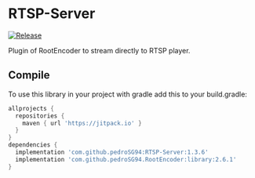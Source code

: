 # RTSP-Server

[![Release](https://jitpack.io/v/pengxiao18/RTSP-Server.svg)](https://github.com/pengxiao18/RTSP-Server)

Plugin of RootEncoder to stream directly to RTSP player.

## Compile

To use this library in your project with gradle add this to your build.gradle:

```gradle
allprojects {
  repositories {
    maven { url 'https://jitpack.io' }
  }
}
dependencies {
  implementation 'com.github.pedroSG94:RTSP-Server:1.3.6'
  implementation 'com.github.pedroSG94.RootEncoder:library:2.6.1'
}

```
